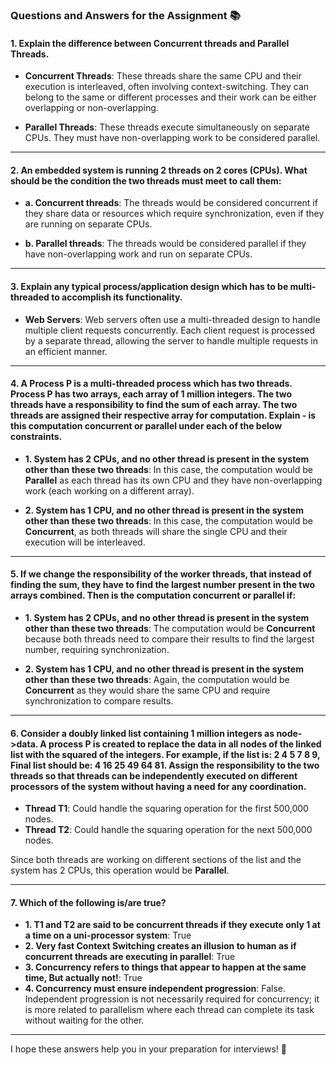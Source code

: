 ### Questions and Answers for the Assignment 📚

#### 1. Explain the difference between Concurrent threads and Parallel Threads.

- **Concurrent Threads**: These threads share the same CPU and their execution is interleaved, often involving context-switching. They can belong to the same or different processes and their work can be either overlapping or non-overlapping.
  
- **Parallel Threads**: These threads execute simultaneously on separate CPUs. They must have non-overlapping work to be considered parallel.

---

#### 2. An embedded system is running 2 threads on 2 cores (CPUs). What should be the condition the two threads must meet to call them:

- **a. Concurrent threads**: The threads would be considered concurrent if they share data or resources which require synchronization, even if they are running on separate CPUs.

- **b. Parallel threads**: The threads would be considered parallel if they have non-overlapping work and run on separate CPUs.

---

#### 3. Explain any typical process/application design which has to be multi-threaded to accomplish its functionality.

- **Web Servers**: Web servers often use a multi-threaded design to handle multiple client requests concurrently. Each client request is processed by a separate thread, allowing the server to handle multiple requests in an efficient manner.

---

#### 4. A Process P is a multi-threaded process which has two threads. Process P has two arrays, each array of 1 million integers. The two threads have a responsibility to find the sum of each array. The two threads are assigned their respective array for computation. Explain - is this computation concurrent or parallel under each of the below constraints.

- **1. System has 2 CPUs, and no other thread is present in the system other than these two threads**: In this case, the computation would be **Parallel** as each thread has its own CPU and they have non-overlapping work (each working on a different array).

- **2. System has 1 CPU, and no other thread is present in the system other than these two threads**: In this case, the computation would be **Concurrent**, as both threads will share the single CPU and their execution will be interleaved.

---

#### 5. If we change the responsibility of the worker threads, that instead of finding the sum, they have to find the largest number present in the two arrays combined. Then is the computation concurrent or parallel if:

- **1. System has 2 CPUs, and no other thread is present in the system other than these two threads**: The computation would be **Concurrent** because both threads need to compare their results to find the largest number, requiring synchronization.

- **2. System has 1 CPU, and no other thread is present in the system other than these two threads**: Again, the computation would be **Concurrent** as they would share the same CPU and require synchronization to compare results.

---

#### 6. Consider a doubly linked list containing 1 million integers as node->data. A process P is created to replace the data in all nodes of the linked list with the squared of the integers. For example, if the list is: 2 4 5 7 8 9, Final list should be: 4 16 25 49 64 81. Assign the responsibility to the two threads so that threads can be independently executed on different processors of the system without having a need for any coordination.

- **Thread T1**: Could handle the squaring operation for the first 500,000 nodes.
- **Thread T2**: Could handle the squaring operation for the next 500,000 nodes.

Since both threads are working on different sections of the list and the system has 2 CPUs, this operation would be **Parallel**.

---

#### 7. Which of the following is/are true?

- **1. T1 and T2 are said to be concurrent threads if they execute only 1 at a time on a uni-processor system**: True
- **2. Very fast Context Switching creates an illusion to human as if concurrent threads are executing in parallel**: True
- **3. Concurrency refers to things that appear to happen at the same time, But actually not!**: True
- **4. Concurrency must ensure independent progression**: False. Independent progression is not necessarily required for concurrency; it is more related to parallelism where each thread can complete its task without waiting for the other. 

---

I hope these answers help you in your preparation for interviews! 🌟
